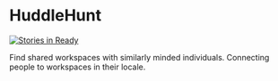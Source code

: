 # HuddleHunt

[![Stories in Ready](https://badge.waffle.io/chungu-voyage-bears-team-16/huddlehunt.svg?label=ready&title=Ready)](http://waffle.io/chungu-voyage-bears-team-16/huddlehunt)

Find shared workspaces with similarly minded individuals. Connecting people to workspaces in their locale.
